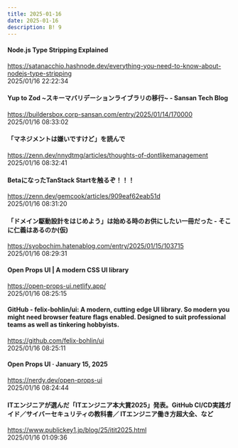 ```yaml
---
title: 2025-01-16
date: 2025-01-16
description: B! 9
---
```


#### Node.js Type Stripping Explained
https://satanacchio.hashnode.dev/everything-you-need-to-know-about-nodejs-type-stripping<br>
2025/01/16 22:22:34<br>


#### Yup to Zod ~スキーマバリデーションライブラリの移行~ - Sansan Tech Blog
https://buildersbox.corp-sansan.com/entry/2025/01/14/170000<br>
2025/01/16 08:33:02<br>


#### 「マネジメントは嫌いですけど」を読んで
https://zenn.dev/nnydtmg/articles/thoughts-of-dontlikemanagement<br>
2025/01/16 08:32:41<br>


#### BetaになったTanStack Startを触るぞ！！！
https://zenn.dev/gemcook/articles/909eaf62eab51d<br>
2025/01/16 08:31:20<br>


#### 「ドメイン駆動設計をはじめよう」は始める時のお供にしたい一冊だった - そこに仁義はあるのか(仮)
https://syobochim.hatenablog.com/entry/2025/01/15/103715<br>
2025/01/16 08:29:31<br>


#### Open Props UI | A modern CSS UI library
https://open-props-ui.netlify.app/<br>
2025/01/16 08:25:15<br>


#### GitHub - felix-bohlin/ui: A modern, cutting edge UI library. So modern you might need browser feature flags enabled. Designed to suit professional teams as well as tinkering hobbyists.
https://github.com/felix-bohlin/ui<br>
2025/01/16 08:25:11<br>


#### Open Props UI · January 15, 2025
https://nerdy.dev/open-props-ui<br>
2025/01/16 08:24:44<br>


#### ITエンジニアが選んだ「ITエンジニア本大賞2025」発表。GitHub CI/CD実践ガイド／サイバーセキュリティの教科書／ ITエンジニア働き方超大全、など
https://www.publickey1.jp/blog/25/itit2025.html<br>
2025/01/16 01:09:36<br>


